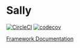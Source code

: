 # Sally
[![CircleCI](https://circleci.com/gh/raphaelvigee/Sally.svg?style=svg)](https://circleci.com/gh/raphaelvigee/Sally)
[![codecov](https://codecov.io/gh/raphaelvigee/Sally/branch/master/graph/badge.svg)](https://codecov.io/gh/raphaelvigee/Sally)

[Framework Documentation](docs)
